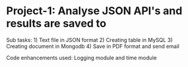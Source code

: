 # Project-1: Analyse JSON API's and results are saved to
Sub tasks: 1) Text file in JSON format 2) Creating table in MySQL 3) Creating document in Mongodb 4) Save in PDF format and send email

Code enhancements used: Logging module and time module
